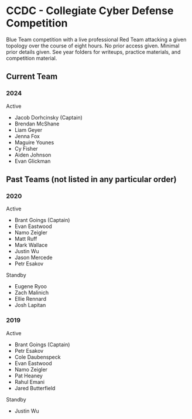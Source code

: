# CCDC - Collegiate Cyber Defense Competition

Blue Team competition with a live professional Red Team attacking a given topology over the course of eight hours. No prior access given. Minimal prior details given. See year folders for writeups, practice materials, and competition material.

## Current Team

### 2024

Active
- Jacob Dorhcinsky (Captain)
- Brendan McShane
- Liam Geyer
- Jenna Fox
- Maguire Younes
- Cy Fisher
- Aiden Johnson
- Evan Glickman

## Past Teams (not listed in any particular order)

### 2020

Active
- Brant Goings (Captain)
- Evan Eastwood
- Namo Zeigler
- Matt Ruff
- Mark Wallace
- Justin Wu
- Jason Mercede
- Petr Esakov

Standby
- Eugene Ryoo
- Zach Malinich
- Ellie Rennard
- Josh Lapitan

### 2019

Active
- Brant Goings (Captain)
- Petr Esakov
- Cole Daubenspeck
- Evan Eastwood
- Namo Zeigler
- Pat Heaney
- Rahul Emani
- Jared Butterfield

Standby

- Justin Wu
